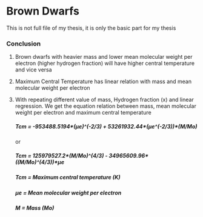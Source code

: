 # Brown Dwarfs

This is not full file of my thesis, it is only the basic part for my thesis

### Conclusion

1.  Brown dwarfs with heavier mass and lower mean molecular weight per electron
    (higher hydrogen fraction) will have higher central temperature and vice versa

2.  Maximum Central Temperature has linear relation with mass and mean
    molecular weight per electron

3.  With repeating different value of mass, Hydrogen fraction (x) and linear regression. 
    We get the equation relation between mass, mean molecular weight per electron and 
    maximum central temperature
    
    ##### Tcm = -953488.5194*(µe)^(-2/3) + 53261932.44*(µe^(-2/3))*(M/Mo)
    or
    ##### Tcm = 125979527.2*(M/Mo)^(4/3) - 34965609.96*((M/Mo)^(4/3))*µe
    
    ##### Tcm = Maximum central temperature (K)
    ##### µe = Mean molecular weight per electron
    ##### M = Mass (Mo)
